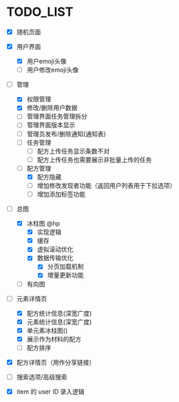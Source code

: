 # TODO_LIST

- [X] 随机页面
- [X] 用户界面

  - [X] 用户emoji头像
  - [ ] 用户修改emoji头像
- [ ] 管理

  - [X] 权限管理
  - [X] 修改/删除用户数据
  - [ ] 管理界面任务管理拆分
  - [ ] 管理界面版本显示
  - [ ] 管理员发布/删除通知(通知表)
  - [ ] 任务管理
    - [ ] 配方上传任务显示条数不对
    - [ ] 配方上传任务也需要展示非批量上传的任务
  - [ ] 配方管理
    - [X] 配方隐藏
    - [ ] 增加修改发现者功能（返回用户列表用于下拉选项）
    - [ ] 增加添加标签功能
- [ ] 总图

  - [X] 冰柱图 @hp
    - [X] 实现逻辑
    - [X] 缓存
    - [X] 虚拟滚动优化
    - [X] 数据传输优化
      - [X] 分页加载机制
      - [X] 增量更新功能
  - [ ] 有向图
- [ ] 元素详情页

  - [X] 配方统计信息(深宽广度)
  - [X] 元素统计信息(深宽广度)
  - [X] 单元素冰柱图()
  - [X] 展示作为材料的配方
  - [ ] 配方排序
- [X] 配方详情页（用作分享链接）
- [ ] 搜索选项/高级搜索
- [X] item 的 user ID 录入逻辑

